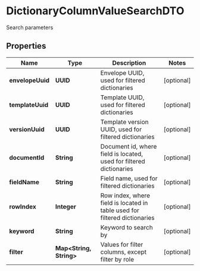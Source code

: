 

# DictionaryColumnValueSearchDTO

Search parameters

## Properties

| Name | Type | Description | Notes |
|------------ | ------------- | ------------- | -------------|
|**envelopeUuid** | **UUID** | Envelope UUID, used for filtered dictionaries |  [optional] |
|**templateUuid** | **UUID** | Template UUID, used for filtered dictionaries |  [optional] |
|**versionUuid** | **UUID** | Template version UUID, used for filtered dictionaries |  [optional] |
|**documentId** | **String** | Document id, where field is located, used for filtered dictionaries |  [optional] |
|**fieldName** | **String** | Field name, used for filtered dictionaries |  [optional] |
|**rowIndex** | **Integer** | Row index, where field is located in table used for filtered dictionaries |  [optional] |
|**keyword** | **String** | Keyword to search by |  [optional] |
|**filter** | **Map&lt;String, String&gt;** | Values for filter columns, except filter by role |  [optional] |



